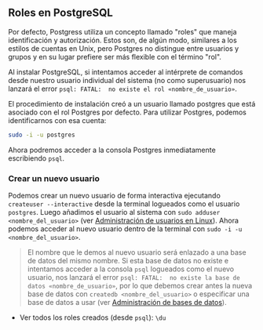 ## Roles en PostgreSQL

Por defecto, Postgress utiliza un concepto llamado "roles" que maneja identificación y autorización. Estos son, de algún modo, similares a los estilos de cuentas en Unix, pero Postgres no distingue entre usuarios y grupos y en su lugar prefiere ser más flexible con el término "rol".

Al instalar PostgreSQL, si intentamos acceder al intérprete de comandos desde nuestro usuario individual del sistema (no como superusuario) nos lanzará el error `psql: FATAL:  no existe el rol «nombre_de_usuario»`. 

El procedimiento de instalación creó a un usuario llamado postgres que está asociado con el rol Postgres por defecto. Para utilizar Postgres, podemos identificarnos con esa cuenta:

```bash
sudo -i -u postgres
```

Ahora podremos acceder a la consola Postgres inmediatamente escribiendo `psql`.

### Crear un nuevo usuario

Podemos crear un nuevo usuario de forma interactiva ejecutando `createuser --interactive` desde la terminal logueados como el usuario `postgres`. Luego añadimos el usuario al sistema con `sudo adduser <nombre_del_usuario>` (ver [Administración de usuarios en Linux](https://github.com/mondeja/fullstack/tree/master/backend/src/009-sistema_operativo/users)). Ahora podemos acceder al nuevo usuario dentro de la terminal con `sudo -i -u <nombre_del_usuario>`. 

> El nombre que le demos al nuevo usuario será enlazado a una base de datos del mismo nombre. Si esta base de datos no existe e intentamos acceder a la consola `psql` logueados como el nuevo usuario, nos lanzará el error `psql: FATAL:  no existe la base de datos «nombre_de_usuario»`, por lo que debemos crear antes la nueva base de datos con `createdb <nombre_del_usuario>` o especificar una base de datos a usar (ver [Administración de bases de datos](https://github.com/mondeja/fullstack/tree/master/backend/src/013-db/postgresql/tutoriales/db.md)).

- Ver todos los roles creados (desde `psql`): `\du`